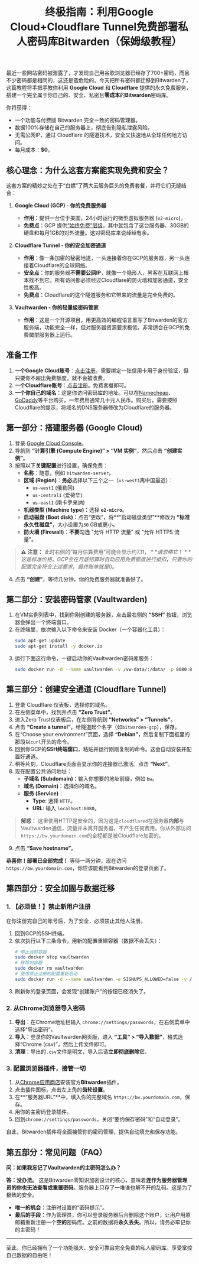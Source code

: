 ﻿---
title: 终极指南：利用Google Cloud+Cloudflare Tunnel免费部署私人密码库Bitwarden（保姆级教程）
published: 2025-07-12
description: 
image: 
tags: [GoogleCloud, CloudflareTunnel, Bitwarden, Vaultwarden, 建站]
category: 
draft: false
---
最近一些网站密码被泄露了，才发现自己用谷歌浏览器已经存了700+密码，而且不少密码都是相同的，这还是蛮危险的。今天把所有密码都迁移到Bitwarden了，这篇教程将手把手教你利用 **Google Cloud** 和 **Cloudflare** 提供的永久免费服务，搭建一个完全属于你自己的、安全、私密且**零成本**的**Bitwarden**密码库。

你将获得：
*   一个功能与付费版 Bitwarden 完全一致的密码管理器。
*   数据100%存储在自己的服务器上，彻底告别隐私泄露风险。
*   无需公网IP，通过 Cloudflare 的隧道技术，安全又快速地从全球任何地方访问。
*   每月成本：**$0**。

## 核心理念：为什么这套方案能实现免费和安全？

这套方案的精妙之处在于“白嫖”了两大云服务巨头的免费套餐，并将它们无缝结合：

1.  **Google Cloud (GCP) - 你的免费服务器**
    *   **作用**：提供一台位于美国，24小时运行的微型虚拟服务器 (`e2-micro`)。
    *   **免费点**：GCP 提供[“始终免费”层级](https://cloud.google.com/free/docs/gcp-free-tier#always-free)，其中就包含了这台服务器、30GB的硬盘和每月1GB的对外流量。这对密码库来说绰绰有余。

2.  **Cloudflare Tunnel - 你的安全加密通道**
    *   **作用**：像一条加密的秘密地道，一头连接着你在GCP的服务器，另一头连接着Cloudflare的全球网络。
    *   **安全点**：你的服务器**不需要公网IP**，就像一个隐形人，黑客在互联网上根本找不到它。所有访问都必须经过Cloudflare的防火墙和加密通道，安全性极高。
    *   **免费点**：Cloudflare的这个隧道服务和它带来的流量是完全免费的。

3.  **Vaultwarden - 你的轻量级密码管家**
    *   **作用**：这是一个开源项目，用更高效的编程语言重写了Bitwarden的官方服务端，功能完全一样，但对服务器资源要求极低，非常适合在GCP的免费微型服务器上运行。

## 准备工作

1.  **一个Google Cloud账号**：[点击注册](https://cloud.google.com/)。需要绑定一张信用卡用于身份验证，但只要你不超出免费额度，就不会被收费。
2.  **一个Cloudflare账号**：[点击注册](https://www.cloudflare.com/)。免费套餐即可。
3.  **一个你自己的域名**：这是你访问密码库的地址。可以在[Namecheap](https://www.namecheap.com/)、[GoDaddy](https://www.godaddy.com/)等平台购买，一年费用通常几十元人民币。购买后，需要按照Cloudflare的提示，将域名的DNS服务器修改为Cloudflare的服务器。

## 第一部分：搭建服务器 (Google Cloud)

1.  登录 [Google Cloud Console](https://console.cloud.google.com/)。
2.  导航到 **“计算引擎 (Compute Engine)” > “VM 实例”**，然后点击 **“创建实例”**。
3.  按照以下**关键配置**进行设置，确保免费：
    *   **名称**：随意，例如 `bitwarden-server`。
    *   **区域 (Region)**：**务必**选择以下三个之一（`us-west1`离中国最近）：
        *   `us-west1` (俄勒冈)
        *   `us-central1` (爱荷华)
        *   `us-east1` (南卡罗来纳)
    *   **机器类型 (Machine type)**：选择 **`e2-micro`**。
    *   **启动磁盘 (Boot disk)**：点击“更改”，将**“启动磁盘类型”**修改为 **“标准永久性磁盘”**，大小设置为`30` GB或更小。
    *   **防火墙 (Firewall)**：**不要**勾选 "允许 HTTP 流量" 或 "允许 HTTPS 流量"。

> **⚠️ 注意：** 此时右侧的“每月估算费用”可能会显示约$7.11，**请忽略它！** 这是标准价格，GCP会在月底结算时自动应用免费额度进行抵扣，只要你的配置完全符合上述要求，最终账单就是$0。

4.  点击 **“创建”**，等待几分钟，你的免费服务器就准备好了。

## 第二部分：安装密码管家 (Vaultwarden)

1.  在VM实例列表中，找到你刚创建的服务器，点击最右侧的 **“SSH”** 按钮，浏览器会弹出一个终端窗口。
2.  在终端里，依次输入以下命令来安装 Docker（一个容器化工具）：
    ```bash
    sudo apt-get update
    sudo apt-get install -y docker.io
    ```
3.  运行下面这行命令，一键启动你的Vaultwarden密码库服务：
    ```bash
    sudo docker run -d --name vaultwarden -v /vw-data/:/data/ -p 8080:80 --restart unless-stopped vaultwarden/server:latest
    ```

## 第三部分：创建安全通道 (Cloudflare Tunnel)

1.  登录 Cloudflare 仪表板，选择你的域名。
2.  在左侧菜单中，找到并点击 **“Zero Trust”**。
3.  进入Zero Trust仪表板后，在左侧导航到 **“Networks” > “Tunnels”**。
4.  点击 **“Create a tunnel”**，给隧道起个名字（如`bitwarden-gcp`），保存。
5.  在“Choose your environment”页面，选择 **“Debian”**，然后复制下面框里的那段以`curl`开头的命令。
6.  回到你GCP的**SSH终端窗口**，粘贴并运行刚刚复制的命令。这会自动安装并配置好通道。
7.  稍等片刻，Cloudflare页面会显示你的连接器已激活。点击 **“Next”**。
8.  现在配置公共访问地址：
    *   **子域名 (Subdomain)**：输入你想要的地址前缀，例如 `bw`。
    *   **域名 (Domain)**：选择你的域名。
    *   **服务 (Service)**：
        *   **Type**: 选择 `HTTP`。
        *   **URL**: 输入 `localhost:8080`。

> **解惑：** 这里使用HTTP是安全的，因为这是`cloudflared`在服务器**内部**与Vaultwarden通信，流量并未离开服务器，不产生任何费用。你从外部访问`https://bw.yourdomain.com`的全程都是被Cloudflare加密的。

9.  点击 **“Save hostname”**。

**恭喜你！部署已全部完成！** 等待一两分钟，现在访问 `https://bw.yourdomain.com`，你应该能看到Bitwarden的登录页面了。

## 第四部分：安全加固与数据迁移

### 1. 【必须做！】禁止新用户注册

在你注册完自己的账号后，为了安全，必须禁止其他人注册。

1.  回到GCP的SSH终端。
2.  依次执行以下三条命令，用新的配置重建容器（数据不会丢失）：
    ```bash
    # 停止当前容器
    sudo docker stop vaultwarden
    # 移除旧容器
    sudo docker rm vaultwarden
    # 使用禁止注册的配置重新启动
    sudo docker run -d --name vaultwarden -e SIGNUPS_ALLOWED=false -v /vw-data/:/data/ -p 8080:80 --restart unless-stopped vaultwarden/server:latest
    ```
3.  刷新你的登录页面，会发现“创建账户”的按钮已经消失了。

### 2. 从Chrome浏览器导入密码

1.  **导出**：在Chrome地址栏输入 `chrome://settings/passwords`，在右侧菜单中选择“导出密码”。
2.  **导入**：登录你的Vaultwarden网页版，进入 **“工具” > “导入数据”**，格式选择“Chrome (csv)”，然后上传文件即可。
3.  **清理**：导出的`.csv`文件是明文，导入后请**立即彻底删除它**。

### 3. 配置浏览器插件，接管一切

1.  从[Chrome应用商店](https://chrome.google.com/webstore/detail/bitwarden-free-password-m/nngceckbapebfimnlniiabkocgnaoemj)安装官方**Bitwarden**插件。
2.  点击插件图标，点击左上角的**齿轮设置**。
3.  在**“服务器URL”**中，填入你的完整域名 `https://bw.yourdomain.com`，保存。
4.  用你的主密码登录插件。
5.  回到`chrome://settings/passwords`，关闭“要约保存密码”和“自动登录”。

自此，Bitwarden插件将全面接管你的密码管理，提供自动填充和保存功能。

## 第五部分：常见问题（FAQ）

**问：如果我忘记了Vaultwarden的主密码怎么办？**

**答：没办法。** 这是Bitwarden零知识加密设计的核心，意味着**连作为服务器管理员的你也无法查看或重置密码**。服务器上只存了一堆谁也解不开的乱码。这是为了极致的安全。
*   **唯一的机会**：注册时设置的“密码提示”。
*   **最后的手段**：作为管理员，你可以登录服务器后台删除这个账户，让用户用原邮箱重新注册一个**空的**密码库。之前的数据将**永久丢失**。所以，请务必牢记你的主密码！
---

至此，你已经拥有了一个功能强大、安全可靠且完全免费的私人密码库。享受掌控自己数据的自由吧！

